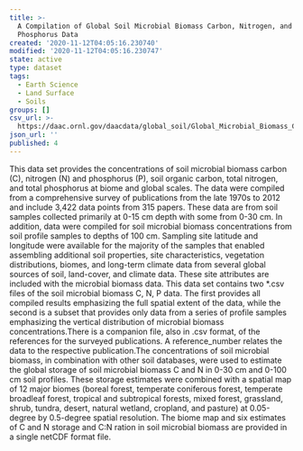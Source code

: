 ```yaml
---
title: >-
  A Compilation of Global Soil Microbial Biomass Carbon, Nitrogen, and
  Phosphorus Data
created: '2020-11-12T04:05:16.230740'
modified: '2020-11-12T04:05:16.230747'
state: active
type: dataset
tags:
  - Earth Science
  - Land Surface
  - Soils
groups: []
csv_url: >-
  https://daac.ornl.gov/daacdata/global_soil/Global_Microbial_Biomass_C_N_P//comp/Soil_Microbial_Biomass_C_N_P_references.csv
json_url: ''
published: 4
---
```

This data set provides the concentrations of soil microbial biomass carbon (C), nitrogen (N) and phosphorus (P), soil organic carbon, total nitrogen, and total phosphorus at biome and global scales. The data were compiled from a comprehensive survey of publications from the late 1970s to 2012 and include 3,422 data points from 315 papers. These data are from soil samples collected primarily at 0-15 cm depth with some from 0-30 cm. In addition, data were compiled for soil microbial biomass concentrations from soil profile samples to depths of 100 cm. Sampling site latitude and longitude were available for the majority of the samples that enabled assembling additional soil properties, site characteristics, vegetation distributions, biomes, and long-term climate data from several global sources of soil, land-cover, and climate data. These site attributes are included with the microbial biomass data. This data set contains two *.csv files of the soil microbial biomass C, N, P data. The first provides all compiled results emphasizing the full spatial extent of the data, while the second is a subset that provides only data from a series of profile samples emphasizing the vertical distribution of microbial biomass concentrations.There is a companion file, also in .csv format, of the references for the surveyed publications. A reference_number relates the data to the respective publication.The concentrations of soil microbial biomass, in combination with other soil databases, were used to estimate the global storage of soil microbial biomass C and N in 0-30 cm and 0-100 cm soil profiles. These storage estimates were combined with a spatial map of 12 major biomes (boreal forest, temperate coniferous forest, temperate broadleaf forest, tropical and subtropical forests, mixed forest, grassland, shrub, tundra, desert, natural wetland, cropland, and pasture) at 0.05-degree by 0.5-degree spatial resolution. The biome map and six estimates of C and N storage and C:N ration in soil microbial biomass are provided in a single netCDF format file.
